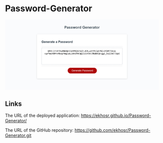 # Password-Generator

![Screnn Capture](/assets/screencapture.jpg)




## Links
The URL of the deployed application: https://ekhosr.github.io/Password-Generator/

The URL of the GitHub repository: https://github.com/ekhosr/Password-Generator.git
